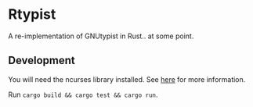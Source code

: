 # Rtypist

A re-implementation of GNUtypist in Rust.. at some point.


## Development

You will need the ncurses library installed.
See [here](https://github.com/jeaye/ncurses-rs#building) for more information.

Run `cargo build && cargo test && cargo run`.
